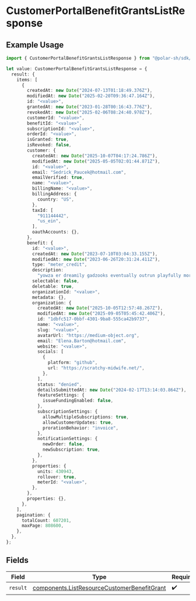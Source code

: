# CustomerPortalBenefitGrantsListResponse

## Example Usage

```typescript
import { CustomerPortalBenefitGrantsListResponse } from "@polar-sh/sdk/models/operations/customerportalbenefitgrantslist.js";

let value: CustomerPortalBenefitGrantsListResponse = {
  result: {
    items: [
      {
        createdAt: new Date("2024-07-13T01:18:49.376Z"),
        modifiedAt: new Date("2025-02-20T09:36:47.164Z"),
        id: "<value>",
        grantedAt: new Date("2023-01-28T00:16:43.776Z"),
        revokedAt: new Date("2025-02-06T08:24:40.978Z"),
        customerId: "<value>",
        benefitId: "<value>",
        subscriptionId: "<value>",
        orderId: "<value>",
        isGranted: true,
        isRevoked: false,
        customer: {
          createdAt: new Date("2025-10-07T04:17:24.786Z"),
          modifiedAt: new Date("2025-05-05T02:01:44.871Z"),
          id: "<value>",
          email: "Sedrick_Paucek@hotmail.com",
          emailVerified: true,
          name: "<value>",
          billingName: "<value>",
          billingAddress: {
            country: "US",
          },
          taxId: [
            "911144442",
            "us_ein",
          ],
          oauthAccounts: {},
        },
        benefit: {
          id: "<value>",
          createdAt: new Date("2023-07-10T03:04:33.155Z"),
          modifiedAt: new Date("2023-06-26T20:31:24.411Z"),
          type: "meter_credit",
          description:
            "yowza er dreamily gadzooks eventually outrun playfully mortally",
          selectable: false,
          deletable: true,
          organizationId: "<value>",
          metadata: {},
          organization: {
            createdAt: new Date("2025-10-05T12:57:48.267Z"),
            modifiedAt: new Date("2025-09-05T05:45:42.406Z"),
            id: "1dbfc517-0bbf-4301-9ba8-555ca42b9737",
            name: "<value>",
            slug: "<value>",
            avatarUrl: "https://medium-object.org",
            email: "Elena.Barton@hotmail.com",
            website: "<value>",
            socials: [
              {
                platform: "github",
                url: "https://scratchy-midwife.net/",
              },
            ],
            status: "denied",
            detailsSubmittedAt: new Date("2024-02-17T13:14:03.864Z"),
            featureSettings: {
              issueFundingEnabled: false,
            },
            subscriptionSettings: {
              allowMultipleSubscriptions: true,
              allowCustomerUpdates: true,
              prorationBehavior: "invoice",
            },
            notificationSettings: {
              newOrder: false,
              newSubscription: true,
            },
          },
          properties: {
            units: 430943,
            rollover: true,
            meterId: "<value>",
          },
        },
        properties: {},
      },
    ],
    pagination: {
      totalCount: 607201,
      maxPage: 808600,
    },
  },
};
```

## Fields

| Field                                                                                                      | Type                                                                                                       | Required                                                                                                   | Description                                                                                                |
| ---------------------------------------------------------------------------------------------------------- | ---------------------------------------------------------------------------------------------------------- | ---------------------------------------------------------------------------------------------------------- | ---------------------------------------------------------------------------------------------------------- |
| `result`                                                                                                   | [components.ListResourceCustomerBenefitGrant](../../models/components/listresourcecustomerbenefitgrant.md) | :heavy_check_mark:                                                                                         | N/A                                                                                                        |
